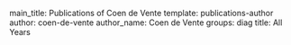 main_title: Publications of Coen de Vente
template: publications-author
author: coen-de-vente
author_name: Coen de Vente
groups: diag
title: All Years